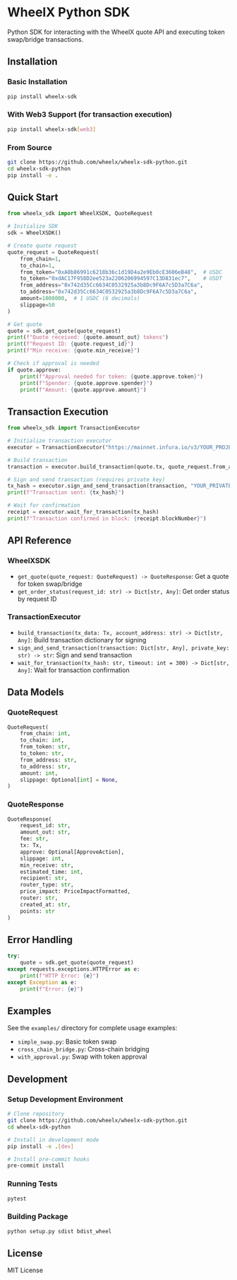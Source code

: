 # WheelX Python SDK

Python SDK for interacting with the WheelX quote API and executing token swap/bridge transactions.

## Installation

### Basic Installation

```bash
pip install wheelx-sdk
```

### With Web3 Support (for transaction execution)

```bash
pip install wheelx-sdk[web3]
```

### From Source

```bash
git clone https://github.com/wheelx/wheelx-sdk-python.git
cd wheelx-sdk-python
pip install -e .
```

## Quick Start

```python
from wheelx_sdk import WheelXSDK, QuoteRequest

# Initialize SDK
sdk = WheelXSDK()

# Create quote request
quote_request = QuoteRequest(
    from_chain=1,
    to_chain=1,
    from_token="0xA0b86991c6218b36c1d19D4a2e9Eb0cE3606eB48",  # USDC
    to_token="0xdAC17F958D2ee523a2206206994597C13D831ec7",    # USDT
    from_address="0x742d35Cc6634C0532925a3b8Dc9F6A7c5D3a7C6a",
    to_address="0x742d35Cc6634C0532925a3b8Dc9F6A7c5D3a7C6a",
    amount=1000000,  # 1 USDC (6 decimals)
    slippage=50
)

# Get quote
quote = sdk.get_quote(quote_request)
print(f"Quote received: {quote.amount_out} tokens")
print(f"Request ID: {quote.request_id}")
print(f"Min receive: {quote.min_receive}")

# Check if approval is needed
if quote.approve:
    print(f"Approval needed for token: {quote.approve.token}")
    print(f"Spender: {quote.approve.spender}")
    print(f"Amount: {quote.approve.amount}")
```

## Transaction Execution

```python
from wheelx_sdk import TransactionExecutor

# Initialize transaction executor
executor = TransactionExecutor("https://mainnet.infura.io/v3/YOUR_PROJECT_ID")

# Build transaction
transaction = executor.build_transaction(quote.tx, quote_request.from_address)

# Sign and send transaction (requires private key)
tx_hash = executor.sign_and_send_transaction(transaction, "YOUR_PRIVATE_KEY")
print(f"Transaction sent: {tx_hash}")

# Wait for confirmation
receipt = executor.wait_for_transaction(tx_hash)
print(f"Transaction confirmed in block: {receipt.blockNumber}")
```

## API Reference

### WheelXSDK

- `get_quote(quote_request: QuoteRequest) -> QuoteResponse`: Get a quote for token swap/bridge
- `get_order_status(request_id: str) -> Dict[str, Any]`: Get order status by request ID

### TransactionExecutor

- `build_transaction(tx_data: Tx, account_address: str) -> Dict[str, Any]`: Build transaction dictionary for signing
- `sign_and_send_transaction(transaction: Dict[str, Any], private_key: str) -> str`: Sign and send transaction
- `wait_for_transaction(tx_hash: str, timeout: int = 300) -> Dict[str, Any]`: Wait for transaction confirmation

## Data Models

### QuoteRequest

```python
QuoteRequest(
    from_chain: int,
    to_chain: int,
    from_token: str,
    to_token: str,
    from_address: str,
    to_address: str,
    amount: int,
    slippage: Optional[int] = None,
)
```

### QuoteResponse

```python
QuoteResponse(
    request_id: str,
    amount_out: str,
    fee: str,
    tx: Tx,
    approve: Optional[ApproveAction],
    slippage: int,
    min_receive: str,
    estimated_time: int,
    recipient: str,
    router_type: str,
    price_impact: PriceImpactFormatted,
    router: str,
    created_at: str,
    points: str
)
```

## Error Handling

```python
try:
    quote = sdk.get_quote(quote_request)
except requests.exceptions.HTTPError as e:
    print(f"HTTP Error: {e}")
except Exception as e:
    print(f"Error: {e}")
```

## Examples

See the `examples/` directory for complete usage examples:

- `simple_swap.py`: Basic token swap
- `cross_chain_bridge.py`: Cross-chain bridging
- `with_approval.py`: Swap with token approval

## Development

### Setup Development Environment

```bash
# Clone repository
git clone https://github.com/wheelx/wheelx-sdk-python.git
cd wheelx-sdk-python

# Install in development mode
pip install -e .[dev]

# Install pre-commit hooks
pre-commit install
```

### Running Tests

```bash
pytest
```

### Building Package

```bash
python setup.py sdist bdist_wheel
```

## License

MIT License
